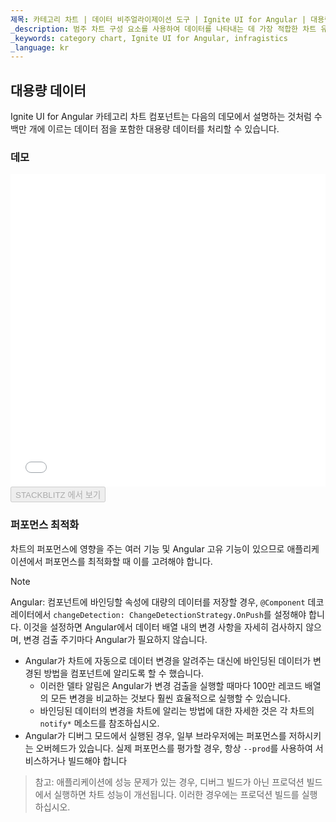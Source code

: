 ```yaml
---
제목: 카테고리 차트 | 데이터 비주얼라이제이션 도구 | Ignite UI for Angular | 대용량 데이터 | Infragistics 
_description: 범주 차트 구성 요소를 사용하여 데이터를 나타내는 데 가장 적합한 차트 유형을 분석하고 자동으로 선택합니다. 시각화를위한 차트 유형에 대해 알아보십시오.
_keywords: category chart, Ignite UI for Angular, infragistics 
_language: kr
---
```


## 대용량 데이터

Ignite UI for Angular 카테고리 차트 컴포넌트는 다음의 데모에서 설명하는 것처럼 수백만 개에 이르는 데이터 점을 포함한 대용량 데이터를 처리할 수 있습니다.

### 데모

<div class="sample-container loading" style="height: 500px">
    <iframe id="category-chart-high-volume-sample-iframe" src='{environment:demosBaseUrl}/charts/category-chart-high-volume-sample' width="100%" height="100%" seamless frameBorder="0" onload="onXPlatSampleIframeContentLoaded(this);"></iframe>
</div>
<div>
    <button data-localize="stackblitz" disabled class="stackblitz-btn" data-iframe-id="category-chart-high-volume-sample-iframe" data-demos-base-url="{environment:demosBaseUrl}">STACKBLITZ 에서 보기
    </button>
</div>

<div class="divider--half"></div>

### 퍼포먼스 최적화

차트의 퍼포먼스에 영향을 주는 여러 기능 및 Angular 고유 기능이 있으므로 애플리케이션에서 퍼포먼스를 최적화할 때 이를 고려해야 합니다.

> [!NOTE]
> Angular:
> 컴포넌트에 바인딩할 속성에 대량의 데이터를 저장할 경우, `@Component` 데코레이터에서 `changeDetection: ChangeDetectionStrategy.OnPush`를 설정해야 합니다. 이것을 설정하면 Angular에서 데이터 배열 내의 변경 사항을 자세히 검사하지 않으며, 변경 검출 주기마다 Angular가 필요하지 않습니다.

-   Angular가 차트에 자동으로 데이터 변경을 알려주는 대신에 바인딩된 데이터가 변경된 방법을 컴포넌트에 알리도록 할 수 했습니다.
    -   이러한 델타 알림은 Angular가 변경 검출을 실행할 때마다 100만 레코드 배열의 모든 변경을 비교하는 것보다 훨씬 효율적으로 실행할 수 있습니다.
    -   바인딩된 데이터의 변경을 차트에 알리는 방법에 대한 자세한 것은 각 차트의 `notify*` 메소드를 참조하십시오.
-   Angular가 디버그 모드에서 실행된 경우, 일부 브라우저에는 퍼포먼스를 저하시키는 오버헤드가 있습니다. 실제 퍼포먼스를 평가할 경우, 항상 `--prod`를 사용하여 서비스하거나 빌드해야 합니다

> 참고: 애플리케이션에 성능 문제가 있는 경우, 디버그 빌드가 아닌 프로덕션 빌드에서 실행하면 차트 성능이 개선됩니다.  이러한 경우에는 프로덕션 빌드를 실행하십시오.

